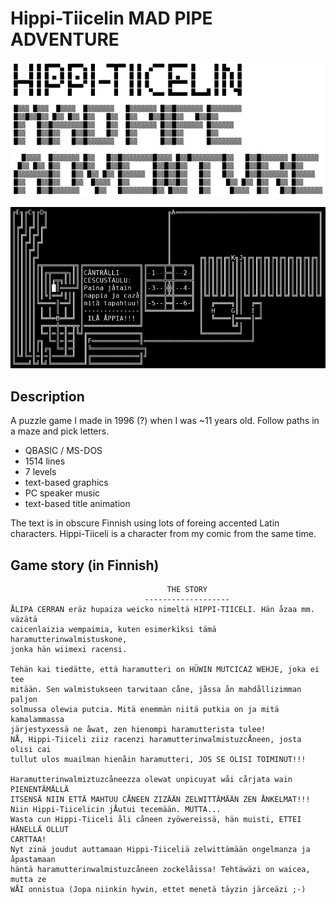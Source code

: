 # Hippi-Tiicelin MAD PIPE ADVENTURE

![title](title.png)

![level5](level5.png)

## Description

A puzzle game I made in 1996 (?) when I was ~11 years old.
Follow paths in a maze and pick letters.

- QBASIC / MS-DOS
- 1514 lines
- 7 levels
- text-based graphics
- PC speaker music
- text-based title animation

The text is in obscure Finnish using lots of foreing accented Latin characters.
Hippi-Tiiceli is a character from my comic from the same time.

## Game story (in Finnish)

```
                                   THE STORY
                              -------------------
ÅLIPA CERRAN eräz hupaiza weicko nimeltä HIPPI-TIICELI. Hän åzaa mm. väzätä
caicenlaizia wempaimia, kuten esimerkiksi tämä haramutterinwalmistuskone,
jonka hän wiimexi racensi.

Tehän kai tiedätte, että haramutteri on HÜWIN MUTCICAZ WEHJE, joka ei tee
mitään. Sen walmistukseen tarwitaan cåne, jåssa ån mahdållizimman paljon
solmussa olewia putcia. Mitä enemmän niitä putkia on ja mitä kamalammassa
järjestyxessä ne åwat, zen hienompi haramutterista tulee!
NÅ, Hippi-Tiiceli ziiz racenzi haramutterinwalmistuzcÅneen, josta olisi cai
tullut ulos muailman hienåin haramutteri, JOS SE OLISI TOIMINUT!!!

Haramutterinwalmiztuzcåneezza olewat unpicuyat wåi cårjata wain PIENENTÄMÄLLÄ
ITSENSÄ NIIN ETTÄ MAHTUU CÅNEEN ZIZÄÄN ZELWITTÄMÄÄN ZEN ÅNKELMAT!!!
Niin Hippi-Tiicelicin jÅutui tecemään. MUTTA...
Wasta cun Hippi-Tiiceli åli cåneen zyöwereissä, hän muisti, ETTEI HÄNELLÄ OLLUT
CARTTAA!
Nyt zinä joudut auttamaan Hippi-Tiiceliä zelwittämään ongelmanza ja åpastamaan
häntä haramutterinwalmistuzcåneen zockelåissa! Tehtäwäzi on waicea, mutta ze
WÅI onnistua (Jopa niinkin hywin, ettet menetä täyzin järceäzi ;-)
```
